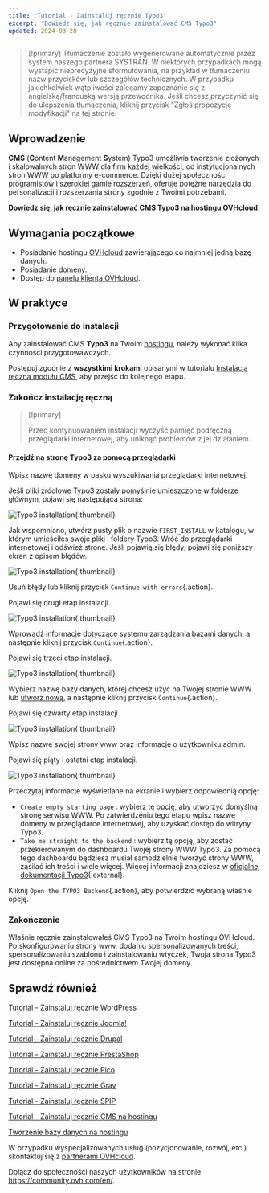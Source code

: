 ```yaml
---
title: "Tutorial - Zainstaluj ręcznie Typo3"
excerpt: "Dowiedz się, jak ręcznie zainstalować CMS Typo3"
updated: 2024-03-28
---
```


> [!primary]
> Tłumaczenie zostało wygenerowane automatycznie przez system naszego partnera SYSTRAN. W niektórych przypadkach mogą wystąpić nieprecyzyjne sformułowania, na przykład w tłumaczeniu nazw przycisków lub szczegółów technicznych. W przypadku jakichkolwiek wątpliwości zalecamy zapoznanie się z angielską/francuską wersją przewodnika. Jeśli chcesz przyczynić się do ulepszenia tłumaczenia, kliknij przycisk "Zgłoś propozycję modyfikacji" na tej stronie.
>

## Wprowadzenie

**CMS** (**C**ontent **M**anagement **S**ystem) Typo3 umożliwia tworzenie złożonych i skalowalnych stron WWW dla firm każdej wielkości, od instytucjonalnych stron WWW po platformy e-commerce. Dzięki dużej społeczności programistów i szerokiej gamie rozszerzeń,  oferuje potężne narzędzia do personalizacji i rozszerzania strony zgodnie z Twoimi potrzebami.

**Dowiedz się, jak ręcznie zainstalować CMS Typo3 na hostingu OVHcloud.**

## Wymagania początkowe

- Posiadanie hostingu [OVHcloud](/links/web/hosting) zawierającego co najmniej jedną bazę danych.
- Posiadanie [domeny](https://www.ovhcloud.com/pl/domains/).
- Dostęp do [panelu klienta OVHcloud](/links/manager).

## W praktyce

### Przygotowanie do instalacji

Aby zainstalować CMS **Typo3** na Twoim [hostingu](/links/web/hosting), należy wykonać kilka czynności przygotowawczych.

Postępuj zgodnie z **wszystkimi krokami** opisanymi w tutorialu [Instalacja ręczna modułu CMS](/pages/web_cloud/web_hosting/cms_manual_installation), aby przejść do kolejnego etapu.

### Zakończ instalację ręczną

> [!primary]
>
> Przed kontynuowaniem instalacji wyczyść pamięć podręczną przeglądarki internetowej, aby uniknąć problemów z jej działaniem.
>

#### Przejdź na stronę Typo3 za pomocą przeglądarki

Wpisz nazwę domeny w pasku wyszukiwania przeglądarki internetowej.

Jeśli pliki źródłowe Typo3 zostały pomyślnie umieszczone w folderze głównym, pojawi się następująca strona:

![Typo3 installation](images/install_step_one.png){.thumbnail}

Jak wspomniano, utwórz pusty plik o nazwie `FIRST_INSTALL` w katalogu, w którym umieściłeś swoje pliki i foldery Typo3. Wróć do przeglądarki internetowej i odśwież stronę. Jeśli pojawią się błędy, pojawi się poniższy ekran z opisem błędów.

![Typo3 installation](images/install_step_2_error.png){.thumbnail}

Usuń błędy lub kliknij przycisk `Continue with errors`{.action}.

Pojawi się drugi etap instalacji.

![Typo3 installation](images/install_step_2.png){.thumbnail}

Wprowadź informacje dotyczące systemu zarządzania bazami danych, a następnie kliknij przycisk `Continue`{.action}.

Pojawi się trzeci etap instalacji.

![Typo3 installation](images/install_step_3.png){.thumbnail}

Wybierz nazwę bazy danych, której chcesz użyć na Twojej stronie WWW lub [utwórz nową](/pages/web_cloud/web_hosting/sql_create_database), a następnie kliknij przycisk `Continue`{.action}.

Pojawi się czwarty etap instalacji.

![Typo3 installation](images/install_step_4.png){.thumbnail}

Wpisz nazwę swojej strony www oraz informacje o użytkowniku admin.

Pojawi się piąty i ostatni etap instalacji.

![Typo3 installation](images/install_step_5.png){.thumbnail}

Przeczytaj informacje wyświetlane na ekranie i wybierz odpowiednią opcję:

- `Create empty starting page` : wybierz tę opcję, aby utworzyć domyślną stronę serwisu WWW. Po zatwierdzeniu tego etapu wpisz nazwę domeny w przeglądarce internetowej, aby uzyskać dostęp do witryny Typo3.
- `Take me straight to the backend` : wybierz tę opcję, aby zostać przekierowanym do dashboardu Twojej strony WWW Typo3. Za pomocą tego dashboardu będziesz musiał samodzielnie tworzyć strony WWW, zasilać ich treści i wiele więcej. Więcej informacji znajdziesz w [oficjalnej dokumentacji Typo3](https://docs.typo3.org/Home/GettingStarted.html){.external}.

Kliknij `Open the TYPO3 Backend`{.action}, aby potwierdzić wybraną właśnie opcję.

### Zakończenie

Właśnie ręcznie zainstalowałeś CMS Typo3 na Twoim hostingu OVHcloud. Po skonfigurowaniu strony www, dodaniu spersonalizowanych treści, spersonalizowaniu szablonu i zainstalowaniu wtyczek, Twoja strona Typo3 jest dostępna online za pośrednictwem Twojej domeny.

## Sprawdź również <a name="go-further"></a>

[Tutorial - Zainstaluj ręcznie WordPress](/pages/web_cloud/web_hosting/cms_manual_installation_wordpress)

[Tutorial - Zainstaluj ręcznie Joomla!](/pages/web_cloud/web_hosting/cms_manual_installation_joomla)

[Tutorial - Zainstaluj ręcznie Drupal](/pages/web_cloud/web_hosting/cms_manual_installation_drupal)

[Tutorial - Zainstaluj ręcznie PrestaShop](/pages/web_cloud/web_hosting/cms_manual_installation_prestashop)

[Tutorial - Zainstaluj ręcznie Pico](/pages/web_cloud/web_hosting/cms_manual_installation_pico)

[Tutorial - Zainstaluj ręcznie Grav](/pages/web_cloud/web_hosting/cms_manual_installation_grav)

[Tutorial - Zainstaluj ręcznie SPIP](/pages/web_cloud/web_hosting/cms_manual_installation_spip)

[Tutorial - Zainstaluj ręcznie CMS na hostingu](/pages/web_cloud/web_hosting/cms_manual_installation)

[Tworzenie bazy danych na hostingu](/pages/web_cloud/web_hosting/sql_create_database)
 
W przypadku wyspecjalizowanych usług (pozycjonowanie, rozwój, etc.) skontaktuj się z [partnerami OVHcloud](/links/partner).
 
Dołącz do społeczności naszych użytkowników na stronie <https://community.ovh.com/en/>.